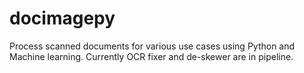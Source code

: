 # docimagepy
Process scanned documents for various use cases using Python and Machine learning. Currently OCR fixer and de-skewer are in pipeline.
